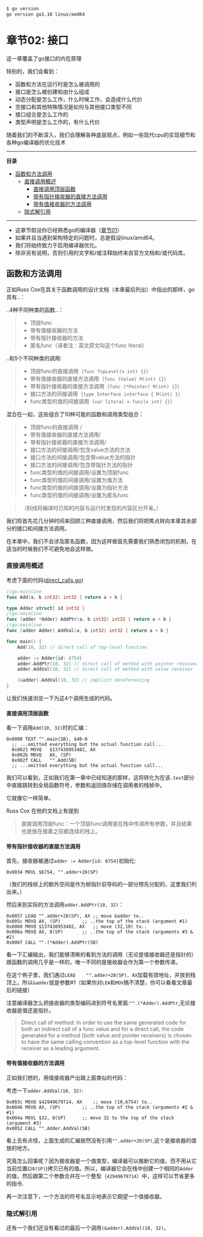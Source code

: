 ````Bash
$ go version
go version go1.10 linux/amd64
````

# 章节02: 接口

这一章覆盖了go接口的内在原理

特别的，我们会看到：
- 函数和方法在运行时是怎么被调用的
- 接口是怎么被创建和由什么组成
- 动态分配是怎么工作，什么时候工作，会造成什么代价
- 空接口和其他特殊情况是如何与其他接口类型不同
- 接口组合是怎么工作的
- 类型声明是怎么工作的，有什么代价

随着我们的不断深入，我们会理解各种底层观点，例如一些现代cpu的实现细节和各种go编译器的优化技术

---

**目录**
<!-- START doctoc generated TOC please keep comment here to allow auto update -->
<!-- DON'T EDIT THIS SECTION, INSTEAD RE-RUN doctoc TO UPDATE -->


- [函数和方法调用](#%E5%87%BD%E6%95%B0%E5%92%8C%E6%96%B9%E6%B3%95%E8%B0%83%E7%94%A8)
  - [直接调用概述](#%E7%9B%B4%E6%8E%A5%E8%B0%83%E7%94%A8%E6%A6%82%E8%BF%B0)
    - [直接调用顶层函数](#%E7%9B%B4%E6%8E%A5%E8%B0%83%E7%94%A8%E9%A1%B6%E5%B1%82%E5%87%BD%E6%95%B0)
    - [带有指针接收器的直接方法调用](#%E5%B8%A6%E6%9C%89%E6%8C%87%E9%92%88%E6%8E%A5%E6%94%B6%E5%99%A8%E7%9A%84%E7%9B%B4%E6%8E%A5%E6%96%B9%E6%B3%95%E8%B0%83%E7%94%A8)
    - [带有值接收器的方法调用](#%E5%B8%A6%E6%9C%89%E5%80%BC%E6%8E%A5%E6%94%B6%E5%99%A8%E7%9A%84%E6%96%B9%E6%B3%95%E8%B0%83%E7%94%A8)
  - [隐式解引用](#%E9%9A%90%E5%BC%8F%E8%A7%A3%E5%BC%95%E7%94%A8)

<!-- END doctoc generated TOC please keep comment here to allow auto update -->

---

* 这章节假设你已经熟悉go的编译器（[章节01](https://github.com/ejunjsh/go-internals-zh/tree/master/chapter01)）
* 如果并且当遇到架构特定的问题时，总是假设linux/amd64。
* 我们将始终致力于启用编译器优化。
* 除非另有说明，否则引用的文字和/或注释始终来自官方文档和/或代码库。


## 函数和方法调用
正如Russ Cox在其关于函数调用的设计文档（本章最后列出）中指出的那样，go具有..：

..4种不同种类的函数..：
> - 顶层func
> - 带有值接收器的方法
> - 带有指针接收器的方法
> - 匿名func（译者注：英文原文叫这个func literal）

..和5个不同种类的调用:
> - 顶层func的直接调用（`func TopLevel(x int) {}`）
> - 带有值接收器的直接方法调用（`func (Value) M(int) {}`）
> - 带有指针接收器的直接方法调用（`func (*Pointer) M(int) {}`）
> - 接口方法的间接调用（`type Interface interface { M(int) }`）
> - func类型的值的间接调用（`var literal = func(x int) {}`）

混合在一起，这些组合了10种可能的函数和调用类型组合：
> - 顶层func的直接调用 /
> - 带有值接收器的直接方法调用/
> - 带有指针接收器的直接方法调用/
> - 接口方法的间接调用/包含value方法的方法
> - 接口方法的间接调用/包含带value方法的指针
> - 接口方法的间接调用/包含带指针方法的指针
> - func类型的值的间接调用/设置为顶层func
> - func类型的值的间接调用/设置为值方法
> - func类型的值的间接调用/设置为指针方法
> - func类型的值的间接调用/设置为匿名func

> （斜线将编译时已知的内容与运行时发现的内容区分开来。）

我们将首先花几分钟时间来回顾三种直接调用，然后我们将把焦点转向本章其余部分的接口和间接方法调用。

在本章中，我们不会涉及匿名函数，因为这样做首先需要我们熟悉闭包的机制，在适当的时候我们不可避免地会这样做。

### 直接调用概述
考虑下面的代码([direct_calls.go](https://github.com/ejunjsh/go-internals-zh/blob/master/chapter02/direct_calls.go))
````go
//go:noinline
func Add(a, b int32) int32 { return a + b }

type Adder struct{ id int32 }
//go:noinline
func (adder *Adder) AddPtr(a, b int32) int32 { return a + b }
//go:noinline
func (adder Adder) AddVal(a, b int32) int32 { return a + b }

func main() {
    Add(10, 32) // direct call of top-level function

    adder := Adder{id: 6754}
    adder.AddPtr(10, 32) // direct call of method with pointer receiver
    adder.AddVal(10, 32) // direct call of method with value receiver

    (&adder).AddVal(10, 32) // implicit dereferencing
}
````
让我们快速浏览一下为这4个调用生成的代码。

#### 直接调用顶层函数
看一下调用`Add(10, 32)`时的汇编：
````assembly
0x0000 TEXT	"".main(SB), $40-0
  ;; ...omitted everything but the actual function call...
  0x0021 MOVQ	$137438953482, AX
  0x002b MOVQ	AX, (SP)
  0x002f CALL	"".Add(SB)
  ;; ...omitted everything but the actual function call...
````
我们可以看到，正如我们在第一章中已经知道的那样，这将转化为在该`.text`部分中直接跳转到全局函数符号，参数和返回值存储在调用者的栈帧中。

它就像它一样简单。

Russ Cox 在他的文档上有提到
> 直接调用顶层func：一个顶层func调用是在栈中传递所有参数，并且结果也是放在接着之前都连续的栈上。

#### 带有指针接收器的直接方法调用
首先，接收器被通过`adder := Adder{id: 6754}`初始化:
````assembly
0x0034 MOVL	$6754, "".adder+28(SP)
````
（我们的栈帧上的额外空间是作为帧指针前导码的一部分预先分配的，这里我们列出来。）

然后来到实际的方法调用`adder.AddPtr(10, 32)`：
````assembly
0x0057 LEAQ	"".adder+28(SP), AX	;; move &adder to..
0x005c MOVQ	AX, (SP)		;; ..the top of the stack (argument #1)
0x0060 MOVQ	$137438953482, AX	;; move (32,10) to..
0x006a MOVQ	AX, 8(SP)		;; ..the top of the stack (arguments #3 & #2)
0x006f CALL	"".(*Adder).AddPtr(SB)
````
看一下汇编输出，我们能够清晰的看到方法的调用（无论是值接收器还是指针的）跟函数的调用几乎是一样的，唯一不同的是接收器会作为第一个参数传递。

在这个例子里，我们通过`LEAQ	"".adder+28(SP), AX`加载有效地址，并放到栈顶上。所以`&adder`就是参数#1（如果你对`LEA`和`MOV`搞不清楚，你可以看看文章最后的链接）

注意编译器怎么把接收器的类型编码进到符号名里面:`"".(*Adder).AddPtr`,无论接收器是值还是指针。

> Direct call of method: In order to use the same generated code for both an indirect call of a func value and for a direct call, the code generated for a method (both value and pointer receivers) is chosen to have the same calling convention as a top-level function with the receiver as a leading argument.

#### 带有值接收器的方法调用

正如我们想的，用值接收器产出跟上面类似的代码：

考虑一下`adder.AddVal(10, 32)`:
````assembly
0x003c MOVQ	$42949679714, AX	;; move (10,6754) to..
0x0046 MOVQ	AX, (SP)		;; ..the top of the stack (arguments #2 & #1)
0x004a MOVL	$32, 8(SP)		;; move 32 to the top of the stack (argument #3)
0x0052 CALL	"".Adder.AddVal(SB)
````
看上去有点怪，上面生成的汇编居然没有引用`"".adder+28(SP)`,这个是接收器的值放的地方。

究竟怎么回事呢？因为接收器是一个值类型，编译器可以推断它的值，而不用从它当前位置(`28(SP)`)拷贝已有的值。所以，编译器它会在栈中创建一个相同的`Adder`的值，然后跟第二个参数合并在一个整型（`42949679714`）中，这样可以节省更多的指令.

再一次注意下，一个方法的符号名显示地表示它期望一个值接收器。

### 隐式解引用
还有一个我们还没有看过的最后一个调用`(&adder).AddVal(10, 32)`。


